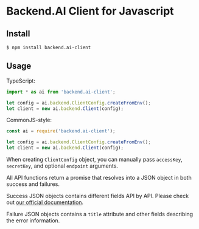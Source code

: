 # Backend.AI Client for Javascript

## Install

```console
$ npm install backend.ai-client
```

## Usage

TypeScript:
```typescript
import * as ai from 'backend.ai-client';

let config = ai.backend.ClientConfig.createFromEnv();
let client = new ai.backend.Client(config);
```

CommonJS-style:
```javascript
const ai = require('backend.ai-client');

let config = ai.backend.ClientConfig.createFromEnv();
let client = new ai.backend.Client(config);
```

When creating `ClientConfig` object, you can manually pass `accessKey`,
`secretKey`, and optional `endpoint` arguments.

All API functions return a promise that resolves into a JSON object
in both success and failures.

Success JSON objects contains different fields API by API.
Please check out [our official documentation](http://docs.backend.ai).

Failure JSON objects contains a `title` attribute and other fields
describing the error information.
